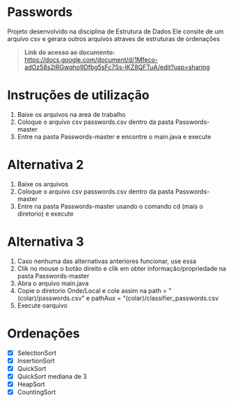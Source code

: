# Passwords
Projeto desenvolvido na disciplina de Estrutura de Dados
Ele consite de um arquivo csv e gerara outros arquivos atraves de estruturas de ordenações

> <b>Link do acesso ao documento:</b> https://docs.google.com/document/d/1Mfeco-adOz58s2IRGwqho9Dfbg5sFc7Ss-IKZ8QFTuA/edit?usp=sharing
# Instruções de utilização
1. Baixe os arquivos na area de trabalho
2. Coloque o arquivo csv passwords.csv dentro da pasta Passwords-master
3. Entre na pasta Passwords-master e encontre o main.java e execute

# Alternativa 2
1. Baixe os arquivos
2. Coloque o arquivo csv passwords.csv dentro da pasta Passwords-master
3. Entre na pasta Passwords-master usando o comando cd (mais o diretorio) e execute

# Alternativa 3
1. Caso nenhuma das alternativas anteriores funcionar, use essa
2. Clik no mouse o botão direito e clik em obter informação/propriedade na pasta Passwords-master
3. Abra o arquivo main.java
4. Copie o diretorio Onde/Local e cole assim na path = "(colar)/passwords.csv" e pathAux = "(colar)/classifier_passwords.csv 
5. Execute oarquivo

# Ordenações
- [x] SelectionSort
- [x] InsertionSort
- [x] QuickSort
- [x] QuickSort mediana de 3
- [x] HeapSort
- [x] CountingSort
